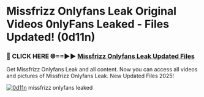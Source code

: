 # Missfrizz Onlyfans Leak Original Videos 0nlyFans Leaked - Files Updated! (0d11n)

<h3>🔴 CLICK HERE 🌐==►► <a href="https://tinyurl.com/x26r9saj" rel="nofollow">Missfrizz Onlyfans Leak Updated Files</a></h3>

Get Missfrizz Onlyfans Leak and all content. Now you can access all videos and pictures of Missfrizz Onlyfans Leak. New Updated Files 2025!

[![0d11n](https://i.imgur.com/LkgZPqh.gif)](https://tinyurl.com/x26r9saj)
missfrizz onlyfans leaked